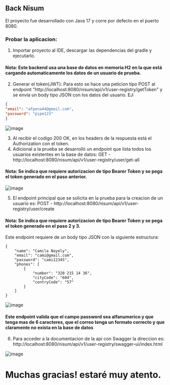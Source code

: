 ## Back Nisum
El proyecto fue desarrollado con Java 17 y corre por defecto en el puerto 8080.

### Probar la aplicacion:
1. Importar proyecto al IDE, descargar las dependencias del gradle y ejecutarlo.
#### Nota: Este backend usa una base de datos en memoria H2 en la que está cargando automaticamente los datos de un usuario de prueba.

2. Generar el token(JWT): Para esto se hace una peticion tipo POST al endpoint "http://localhost:8080/nisum/api/v1/user-registry/getToken" y se envía un body tipo JSON con los datos del usuario. EJ:
```json
{
"email": "afpena44@gmail.com",
"password": "pipe123"
}
```
![image](https://user-images.githubusercontent.com/30056975/235616098-7b4951dc-bd47-418c-b059-6c9aa8c96971.png)
	
3. Al recibir el codigo 200 OK, en los headers de la respuesta está el Authorization con el token.
4. Adicional a la prueba se desarrolló un endpoint que lista todos los usuarios existentes en la base de datos:
GET - http://localhost:8080/nisum/api/v1/user-registry/user/get-all
#### Nota: Se indica que requiere autorizacion de tipo Bearer Token y se pega el token generado en el paso anterior.
![image](https://user-images.githubusercontent.com/30056975/235616631-7bb98b4c-a95c-48ad-abf5-0f4f6d1b34db.png)

5. El endpoint principal que se solicita en la prueba para la creacion de un usuario es:
POST - http://localhost:8080/nisum/api/v1/user-registry/user/create
#### Nota: Se indica que requiere autorizacion de tipo Bearer Token y se pega el token generado en el paso 2 y 3.
Este endpoint requiere de un body tipo JSON con la siguiente estructura:
```
{
    "name": "Camila Nayely",
    "email": "cami@gmail.com",
    "password": "cami12345",
    "phones": [
        {
            "number": "320 215 14 36",
            "cityCode": "604",
            "contryCode": "57"
        }
    ]
}
```
![image](https://user-images.githubusercontent.com/30056975/235617867-85eecfdd-08cb-4aef-bb63-980725f8cbe9.png)
#### Este endpoint valida que el campo password sea alfanumerico y que tenga mas de 6 caracteres, que el correo tenga un formato correcto y que claramente no exista en la base de datos

6. Para acceder a la documentacion de la api con Swagger la direccion es: http://localhost:8080/nisum/api/v1/user-registry/swagger-ui/index.html

![image](https://user-images.githubusercontent.com/30056975/235621170-65df34cd-c2cd-48fe-8040-4d0043d980cc.png)

# Muchas gracias! estaré muy atento.










